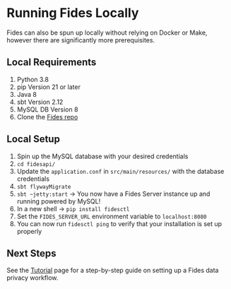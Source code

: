 # Running Fides Locally

Fides can also be spun up locally without relying on Docker or Make, however there are significantly more prerequisites.

## Local Requirements

1. Python 3.8
1. pip Version 21 or later
1. Java 8
1. sbt Version 2.12
1. MySQL DB Version 8
1. Clone the [Fides repo](https://github.com/ethyca/fides)

## Local Setup

1. Spin up the MySQL database with your desired credentials
1. `cd fidesapi/`
1. Update the `application.conf` in `src/main/resources/` with the database credentials
1. `sbt flywayMigrate`
1. `sbt ~jetty:start` -> You now have a Fides Server instance up and running powered by MySQL!
1. In a new shell -> `pip install fidesctl`
1. Set the `FIDES_SERVER_URL` environment variable to `localhost:8080`
1. You can now run `fidesctl ping` to verify that your installation is set up properly

## Next Steps

See the [Tutorial](../tutorial.md) page for a step-by-step guide on setting up a Fides data privacy workflow.
